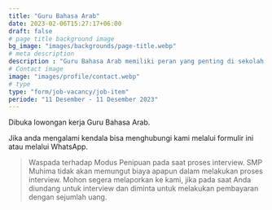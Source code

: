 ```yaml
---
title: "Guru Bahasa Arab"
date: 2023-02-06T15:27:17+06:00
draft: false
# page title background image
bg_image: "images/backgrounds/page-title.webp"
# meta description
description : "Guru Bahasa Arab memiliki peran yang penting di sekolah. Mau jadi bagian dari SMP Muhima, yuk Gabung Sekarang!"
# Contact image
image: "images/profile/contact.webp"
# type
type: "form/job-vacancy/job-item"
periode: "11 Desember - 11 Desember 2023"
---
```


Dibuka lowongan kerja Guru Bahasa Arab.

Jika anda mengalami kendala bisa menghubungi kami melalui formulir ini atau melalui WhatsApp.

> Waspada terhadap Modus Penipuan pada saat proses interview. SMP Muhima tidak akan memungut biaya apapun dalam melakukan proses interview. Mohon segera melaporkan ke kami, jika pada saat Anda diundang untuk interview dan diminta untuk melakukan pembayaran dengan sejumlah uang.
